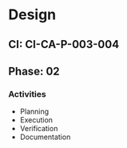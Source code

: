 # Design

## CI: CI-CA-P-003-004
## Phase: 02

### Activities
- Planning
- Execution
- Verification
- Documentation

